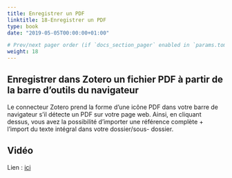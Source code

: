 ```yaml
---
title: Enregistrer un PDF
linktitle: 18-Enregistrer un PDF
type: book
date: "2019-05-05T00:00:00+01:00"

# Prev/next pager order (if `docs_section_pager` enabled in `params.toml`)
weight: 18
---
```


## Enregistrer dans Zotero un fichier PDF à partir de la barre d’outils du navigateur

Le connecteur Zotero prend la forme d’une icône PDF dans votre barre de navigateur s’il détecte un PDF sur votre page web. Ainsi, en cliquant dessus, vous avez la possibilité d’importer une référence complète + l’import du texte intégral dans votre dossier/sous- dossier.

## Vidéo

Lien : [ici](http://g.recordit.co/BLvzLVzBwv.gif)

